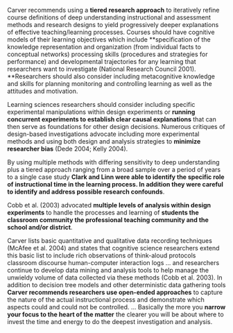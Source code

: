 Carver recommends using a **tiered research approach** to iteratively refine course definitions of deep understanding instructional and assessment methods and research designs to yield progressively deeper explanations of effective teaching/learning processes. Courses should have cognitive models of their learning objectives which include **specification of the knowledge representation and organization (from individual facts to conceptual networks) processing skills (procedures and strategies for performance) and developmental trajectories for any learning that researchers want to investigate (National Research Council 2001). **Researchers should also consider including metacognitive knowledge and skills for planning monitoring and controlling learning as well as the attitudes and motivation.

Learning sciences researchers should consider including specific experimental manipulations within design experiments or **running concurrent experiments to establish clear causal explanations** that can then serve as foundations for other design decisions. Numerous critiques of design-based investigations advocate including more experimental methods and using both design and analysis strategies to **minimize researcher bias** (Dede 2004; Kelly 2004).

By using multiple methods with differing sensitivity to deep understanding plus a tiered approach ranging from a broad sample over a period of years to a single case study **Clark and Linn were able to identify the specific role of instructional time in the learning process. In addition they were careful to identify and address possible research confounds**.

Cobb et al. (2003) advocated **multiple levels of analysis within design experiments** to handle the processes and learning of **students the classroom community the professional teaching community and the school and/or district**.

Carver lists basic quantitative and qualitative data recording techniques (McAfee et al. 2004) and states that cognitive science researchers extend this basic list to include rich observations of think-aloud protocols classroom discourse human-computer interaction logs ... and researchers continue to develop data mining and analysis tools to help manage the unwieldy volume of data collected via these methods (Cobb et al. 2003). In addition to decision tree models and other deterministic data gathering tools **Carver recommends researchers use open-ended approaches** to capture the nature of the actual instructional process and demonstrate which aspects could and could not be controlled. ... Basically the more you **narrow your focus to the heart of the matter** the clearer you will be about where to invest the time and energy to do the deepest investigation and analysis.